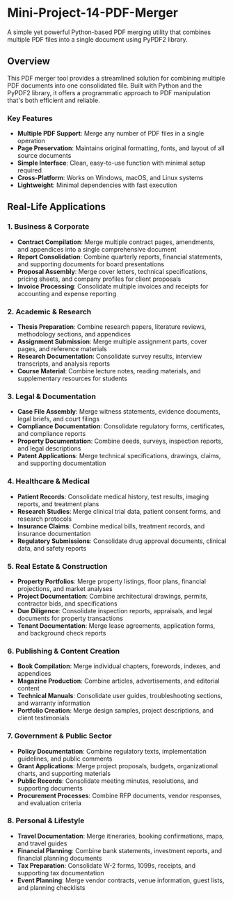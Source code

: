 # Mini-Project-14-PDF-Merger
A simple yet powerful Python-based PDF merging utility that combines multiple PDF files into a single document using PyPDF2 library.

## Overview

This PDF merger tool provides a streamlined solution for combining multiple PDF documents into one consolidated file. Built with Python and the PyPDF2 library, it offers a programmatic approach to PDF manipulation that's both efficient and reliable.

### Key Features

- **Multiple PDF Support**: Merge any number of PDF files in a single operation
- **Page Preservation**: Maintains original formatting, fonts, and layout of all source documents
- **Simple Interface**: Clean, easy-to-use function with minimal setup required
- **Cross-Platform**: Works on Windows, macOS, and Linux systems
- **Lightweight**: Minimal dependencies with fast execution



## Real-Life Applications

### 1. **Business & Corporate**
- **Contract Compilation**: Merge multiple contract pages, amendments, and appendices into a single comprehensive document
- **Report Consolidation**: Combine quarterly reports, financial statements, and supporting documents for board presentations
- **Proposal Assembly**: Merge cover letters, technical specifications, pricing sheets, and company profiles for client proposals
- **Invoice Processing**: Consolidate multiple invoices and receipts for accounting and expense reporting

### 2. **Academic & Research**
- **Thesis Preparation**: Combine research papers, literature reviews, methodology sections, and appendices
- **Assignment Submission**: Merge multiple assignment parts, cover pages, and reference materials
- **Research Documentation**: Consolidate survey results, interview transcripts, and analysis reports
- **Course Material**: Combine lecture notes, reading materials, and supplementary resources for students

### 3. **Legal & Documentation**
- **Case File Assembly**: Merge witness statements, evidence documents, legal briefs, and court filings
- **Compliance Documentation**: Consolidate regulatory forms, certificates, and compliance reports
- **Property Documentation**: Combine deeds, surveys, inspection reports, and legal descriptions
- **Patent Applications**: Merge technical specifications, drawings, claims, and supporting documentation

### 4. **Healthcare & Medical**
- **Patient Records**: Consolidate medical history, test results, imaging reports, and treatment plans
- **Research Studies**: Merge clinical trial data, patient consent forms, and research protocols
- **Insurance Claims**: Combine medical bills, treatment records, and insurance documentation
- **Regulatory Submissions**: Consolidate drug approval documents, clinical data, and safety reports

### 5. **Real Estate & Construction**
- **Property Portfolios**: Merge property listings, floor plans, financial projections, and market analyses
- **Project Documentation**: Combine architectural drawings, permits, contractor bids, and specifications
- **Due Diligence**: Consolidate inspection reports, appraisals, and legal documents for property transactions
- **Tenant Documentation**: Merge lease agreements, application forms, and background check reports

### 6. **Publishing & Content Creation**
- **Book Compilation**: Merge individual chapters, forewords, indexes, and appendices
- **Magazine Production**: Combine articles, advertisements, and editorial content
- **Technical Manuals**: Consolidate user guides, troubleshooting sections, and warranty information
- **Portfolio Creation**: Merge design samples, project descriptions, and client testimonials

### 7. **Government & Public Sector**
- **Policy Documentation**: Combine regulatory texts, implementation guidelines, and public comments
- **Grant Applications**: Merge project proposals, budgets, organizational charts, and supporting materials
- **Public Records**: Consolidate meeting minutes, resolutions, and supporting documents
- **Procurement Processes**: Combine RFP documents, vendor responses, and evaluation criteria

### 8. **Personal & Lifestyle**
- **Travel Documentation**: Merge itineraries, booking confirmations, maps, and travel guides
- **Financial Planning**: Combine bank statements, investment reports, and financial planning documents
- **Tax Preparation**: Consolidate W-2 forms, 1099s, receipts, and supporting tax documentation
- **Event Planning**: Merge vendor contracts, venue information, guest lists, and planning checklists

